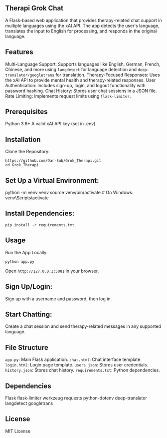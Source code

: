 ## Therapi Grok Chat
A Flask-based web application that provides therapy-related chat support in multiple languages using the xAI API. The app detects the user's language, translates the input to English for processing, and responds in the original language.

## Features
Multi-Language Support: Supports languages like English, German, French, Chinese, and more using `langdetect` for language detection and `deep-translator/googletrans` for translation.
Therapy-Focused Responses: Uses the xAI API to provide mental health and therapy-related responses.
User Authentication: Includes sign-up, login, and logout functionality with password hashing.
Chat History: Stores user chat sessions in a JSON file.
Rate Limiting: Implements request limits using `flask-limiter`.

## Prerequisites

Python 3.6+
A valid xAI API key (set in .env)

## Installation

Clone the Repository:
```
https://github.com/Dar-Sub/Grok_Therapi.git
cd Grok_Therapi
```


## Set Up a Virtual Environment:
python -m venv venv
source venv/bin/activate  # On Windows: venv\Scripts\activate


## Install Dependencies:
```
pip install -r requirements.txt
```


## Usage

Run the App Locally:
```
python app.py
```


Open `http://127.0.0.1:5001` in your browser.


## Sign Up/Login:

Sign up with a username and password, then log in.


## Start Chatting:

Create a chat session and send therapy-related messages in any supported language.


## File Structure

`app.py`: Main Flask application.
`chat.html`: Chat interface template.
`login.html`: Login page template.
`users.json`: Stores user credentials.
`history.json`: Stores chat history.
`requirements.txt`: Python dependencies.

## Dependencies

Flask
flask-limiter
werkzeug
requests
python-dotenv
deep-translator
langdetect
googletrans


## License
MIT License
